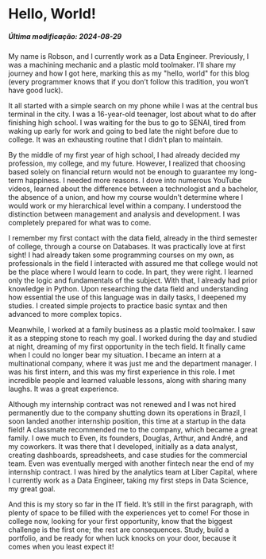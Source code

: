# Hello, World!
##### Última modificação: 2024-08-29


My name is Robson, and I currently work as a Data Engineer. Previously, I was a machining mechanic and a plastic mold toolmaker. I’ll share my journey and how I got here, marking this as my "hello, world" for this blog (every programmer knows that if you don’t follow this tradition, you won’t have good luck).

It all started with a simple search on my phone while I was at the central bus terminal in the city. I was a 16-year-old teenager, lost about what to do after finishing high school. I was waiting for the bus to go to SENAI, tired from waking up early for work and going to bed late the night before due to college. It was an exhausting routine that I didn’t plan to maintain.

By the middle of my first year of high school, I had already decided my profession, my college, and my future. However, I realized that choosing based solely on financial return would not be enough to guarantee my long-term happiness. I needed more reasons. I dove into numerous YouTube videos, learned about the difference between a technologist and a bachelor, the absence of a union, and how my course wouldn’t determine where I would work or my hierarchical level within a company. I understood the distinction between management and analysis and development. I was completely prepared for what was to come.

I remember my first contact with the data field, already in the third semester of college, through a course on Databases. It was practically love at first sight! I had already taken some programming courses on my own, as professionals in the field I interacted with assured me that college would not be the place where I would learn to code. In part, they were right. I learned only the logic and fundamentals of the subject. With that, I already had prior knowledge in Python. Upon researching the data field and understanding how essential the use of this language was in daily tasks, I deepened my studies. I created simple projects to practice basic syntax and then advanced to more complex topics.

Meanwhile, I worked at a family business as a plastic mold toolmaker. I saw it as a stepping stone to reach my goal. I worked during the day and studied at night, dreaming of my first opportunity in the tech field. It finally came when I could no longer bear my situation. I became an intern at a multinational company, where it was just me and the department manager. I was his first intern, and this was my first experience in this role. I met incredible people and learned valuable lessons, along with sharing many laughs. It was a great experience.

Although my internship contract was not renewed and I was not hired permanently due to the company shutting down its operations in Brazil, I soon landed another internship position, this time at a startup in the data field! A classmate recommended me to the company, which became a great family. I owe much to Even, its founders, Douglas, Arthur, and André, and my coworkers. It was there that I developed, initially as a data analyst, creating dashboards, spreadsheets, and case studies for the commercial team. Even was eventually merged with another fintech near the end of my internship contract. I was hired by the analytics team at Liber Capital, where I currently work as a Data Engineer, taking my first steps in Data Science, my great goal.

And this is my story so far in the IT field. It’s still in the first paragraph, with plenty of space to be filled with the experiences yet to come! For those in college now, looking for your first opportunity, know that the biggest challenge is the first one; the rest are consequences. Study, build a portfolio, and be ready for when luck knocks on your door, because it comes when you least expect it!
